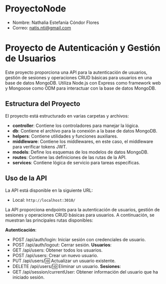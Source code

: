 # ProyectoNode
- Nombre: Nathalia Estefanía Cóndor Flores
- Correo: natis.nti@gmail.com

# Proyecto de Autenticación y Gestión de Usuarios

Este proyecto proporciona una API para la autenticación de usuarios, gestión de sesiones y operaciones CRUD básicas para usuarios en una base de datos MongoDB. Utiliza Node.js con Express como framework web y Mongoose como ODM para interactuar con la base de datos MongoDB.

## Estructura del Proyecto

El proyecto está estructurado en varias carpetas y archivos:

- **controller**: Contiene los controladores para manejar la lógica.
- **db**: Contiene el archivo para la conexión a la base de datos MongoDB.
- **helpers**: Contiene utilidades y funciones auxiliares.
- **middleware**: Contiene los middlewares, en este caso, el middleware para verificar tokens JWT.
- **models**: Define los esquemas de los modelos de datos MongoDB.
- **routes**: Contiene las definiciones de las rutas de la API.
- **services**: Contiene lógica de servicio para tareas específicas.

## Uso de la API

La API está disponible en la siguiente URL:

- Local: `http://localhost:3010/`

La API proporciona endpoints para la autenticación de usuarios, gestión de sesiones y operaciones CRUD básicas para usuarios. A continuación, se muestran las principales rutas disponibles:

**Autenticación**:
- POST /api/auth/login: Iniciar sesión con credenciales de usuario.
- POST /api/auth/logout: Cerrar sesión.
**Usuarios**:
- GET /api/users: Obtener todos los usuarios.
- POST /api/users: Crear un nuevo usuario.
- PUT /api/users/:id: Actualizar un usuario existente.
- DELETE /api/users/:id: Eliminar un usuario.
**Sesiones**:
- GET /api/session/currentUser: Obtener información del usuario que ha iniciado sesión.



